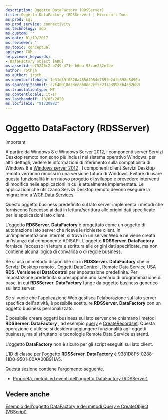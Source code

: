 ```yaml
---
description: Oggetto DataFactory (RDSServer)
title: Oggetto DataFactory (RDSServer) | Microsoft Docs
ms.prod: sql
ms.prod_service: connectivity
ms.technology: ado
ms.custom: ''
ms.date: 01/19/2017
ms.reviewer: ''
ms.topic: conceptual
apitype: COM
helpviewer_keywords:
- DataFactory object [ADO]
ms.assetid: e75240c2-b749-471e-b6ea-98cae232efbe
author: rothja
ms.author: jroth
ms.openlocfilehash: 1e31d39f0820a485d4954d789fe2dfb398d8490b
ms.sourcegitcommit: c7f40918dc3ecdb0ed2ef5c237a3996cb4cd268d
ms.translationtype: MT
ms.contentlocale: it-IT
ms.lasthandoff: 10/05/2020
ms.locfileid: "91720982"
---
```

# <a name="datafactory-object-rdsserver"></a>Oggetto DataFactory (RDSServer)
> [!IMPORTANT]
>  A partire da Windows 8 e Windows Server 2012, i componenti server Servizi Desktop remoto non sono più inclusi nel sistema operativo Windows. per altri dettagli, vedere le informazioni di riferimento sulla compatibilità di Windows 8 e [Windows server 2012](https://www.microsoft.com/download/details.aspx?id=27416) . I componenti client Servizi Desktop remoto verranno rimossi in una versione futura di Windows. Evitare di usare questa funzionalità in un nuovo progetto di sviluppo e prevedere interventi di modifica nelle applicazioni in cui è attualmente implementata. Le applicazioni che utilizzano Servizi Desktop remoto devono eseguire la migrazione a [WCF Data Services](/dotnet/framework/wcf/).  
  
 Questo oggetto business predefinito sul lato server implementa i metodi che forniscono l'accesso ai dati in lettura/scrittura alle origini dati specificate per le applicazioni lato client.  
  
 L'oggetto **RDSServer. DataFactory** è progettato come un oggetto di automazione lato server che riceve le richieste client. In un'implementazione Internet, si trova in un server Web e ne viene creata un'istanza dal componente ADISAPI. L'oggetto **RDSServer. DataFactory** fornisce l'accesso in lettura e scrittura alle origini dati specificate, ma non contiene alcuna logica di convalida o di regole business.  
  
 Se si usa un metodo disponibile sia in **RDSServer. DataFactory** che in Servizi Desktop remoto [. Oggetti DataControl](./datacontrol-object-rds.md) , Remote Data Service USA **RDS. Versione di DataControl** per impostazione predefinita. Per impostazione predefinita si presuppone uno scenario di programmazione di base, in cui **RDSServer. DataFactory** funge da oggetto business generico sul lato server.  
  
 Se si vuole che l'applicazione Web gestisca l'elaborazione sul lato server specifica dell'attività, è possibile sostituire **RDSServer. DataFactory** con un oggetto business personalizzato.  
  
 È possibile creare oggetti business sul lato server che chiamano i metodi **RDSServer. DataFactory** , ad esempio [query](./query-method-rds.md) e [CreateRecordset](./createrecordset-method-rds.md). Questa operazione è utile se si desidera aggiungere funzionalità agli oggetti business, ma si sfruttano le tecnologie Remote Data Service esistenti.  
  
 L'oggetto **DataFactory** non è sicuro per gli script eseguiti sul lato client.  
  
 L'ID di classe per l'oggetto **RDSServer. DataFactory** è 9381D8F5-0288-11D0-9501-00AA00B911A5.  
  
 Questa sezione contiene l'argomento seguente.  
  
-   [Proprietà, metodi ed eventi dell'oggetto DataFactory (RDSServer)](./datafactory-object-rdsserver-properties-methods-and-events.md)  
  
## <a name="see-also"></a>Vedere anche  
 [Esempio dell'oggetto DataFactory e dei metodi Query e CreateObject (VBScript)](./datafactory-object-query-method-and-createobject-method-example-vbscript.md)